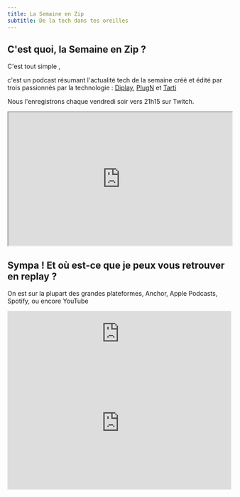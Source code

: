 ```yaml
---
title: La Semaine en Zip
subtitle: De la tech dans tes oreilles
---
```

## C'est quoi, la Semaine en Zip ?
C'est tout simple ,

c'est un podcast résumant l'actualité tech de la semaine créé et édité par trois passionnés par la technologie : [Diplay](http://twitter.com/diplay3311), [PlugN](http://twitter.com/plugntweet) et [Tarti](http://twitter.com/latech_tarti)

Nous l'enregistrons chaque vendredi soir vers 21h15 sur Twitch.

<iframe
    src="https://player.twitch.tv/?channel=tartiflm&parent=lasemaineenzip.github.io"
    width="100%"
    height="300"
    allowfullscreen="yes">
</iframe>

## Sympa ! Et où est-ce que je peux vous retrouver en replay ?

On est sur la plupart des grandes plateformes, Anchor, Apple Podcasts, Spotify, ou encore YouTube
<iframe src="https://anchor.fm/la-semaine-en-zip/embed" height="102px" width="100%" frameborder="0" scrolling="no"></iframe>
<iframe width="100%" height="300" src="https://www.youtube.com/embed/videoseries?channel=UCnhcfQpwzkM0nTSu2KcFPWA" frameborder="0" allow="encrypted-media" allowfullscreen></iframe>

